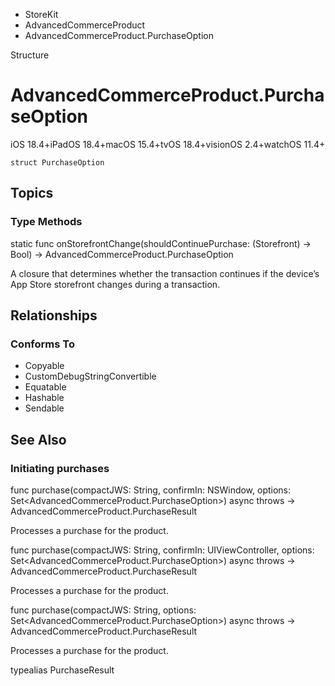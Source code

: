 

- StoreKit
- AdvancedCommerceProduct
-  AdvancedCommerceProduct.PurchaseOption 

Structure

# AdvancedCommerceProduct.PurchaseOption

iOS 18.4+iPadOS 18.4+macOS 15.4+tvOS 18.4+visionOS 2.4+watchOS 11.4+

``` source
struct PurchaseOption
```

## Topics

### Type Methods

static func onStorefrontChange(shouldContinuePurchase: (Storefront) -> Bool) -> AdvancedCommerceProduct.PurchaseOption

A closure that determines whether the transaction continues if the device’s App Store storefront changes during a transaction.

## Relationships

### Conforms To

- Copyable
- CustomDebugStringConvertible
- Equatable
- Hashable
- Sendable

## See Also

### Initiating purchases

func purchase(compactJWS: String, confirmIn: NSWindow, options: Set&lt;AdvancedCommerceProduct.PurchaseOption>) async throws -> AdvancedCommerceProduct.PurchaseResult

Processes a purchase for the product.

func purchase(compactJWS: String, confirmIn: UIViewController, options: Set&lt;AdvancedCommerceProduct.PurchaseOption>) async throws -> AdvancedCommerceProduct.PurchaseResult

Processes a purchase for the product.

func purchase(compactJWS: String, options: Set&lt;AdvancedCommerceProduct.PurchaseOption>) async throws -> AdvancedCommerceProduct.PurchaseResult

Processes a purchase for the product.

typealias PurchaseResult

